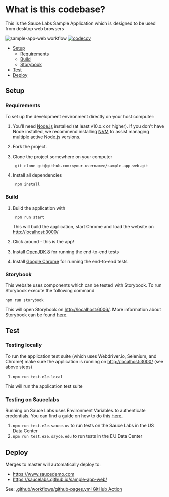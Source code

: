 # What is this codebase?
This is the Sauce Labs Sample Application which is designed to be used from desktop web browsers

![sample-app-web workflow](https://github.com/saucelabs/sample-app-web/actions/workflows/sample-app-web.yml/badge.svg)
[![codecov](https://codecov.io/gh/saucelabs/sample-app-web/branch/master/graph/badge.svg?token=Q4UsgDSRd3)](https://codecov.io/gh/saucelabs/sample-app-web)

- [Setup](#setup)
  - [Requirements](#requirements)
  - [Build](#build)
  - [Storybook](#storybook)
- [Test](#test)
- [Deploy](#deploy)

## Setup
### Requirements
To set up the development environment directly on your host computer:

1. You’ll need [Node.js](http://nodejs.org) installed (at least v10.x.x or higher). If you don't have Node installed,
we recommend installing [NVM](https://github.com/creationix/nvm) to assist managing multiple active Node.js versions.
1. Fork the project.
1. Clone the project somewhere on your computer

        git clone git@github.com:<your-username>/sample-app-web.git

1. Install all dependencies

        npm install

### Build
1. Build the application with

        npm run start

    This will build the application, start Chrome and load the website on [http://localhost:3000/](http://localhost:3000/)

1. Click around - this is the app!
1. Install [OpenJDK 8](https://adoptopenjdk.net/) for running the end-to-end tests
1. Install [Google Chrome](https://www.google.com/chrome/) for running the end-to-end tests

### Storybook
This website uses components which can be tested with Storybook. To run Storybook execute the following command

    npm run storybook 

This will open Storybook on [http://localhost:6006/](http://localhost:6006/). More information about Storybook can be 
found [here](https://storybook.js.org/docs/react/get-started/introduction).

## Test
### Testing locally
To run the application test suite (which uses Webdriver.io, Selenium, and Chrome) make sure the application is running
on [http://localhost:3000/](http://localhost:3000/) (see above steps)

1. `npm run test.e2e.local`

This will run the application test suite

### Testing on Saucelabs

Running on Sauce Labs uses Environment Variables to authenticate credentials. You can find a guide on how to do this
[here.](https://wiki.saucelabs.com/display/DOCS/Best+Practice%3A+Use+Environment+Variables+for+Authentication+Credentials)

1. `npm run test.e2e.sauce.us` to run tests on the Sauce Labs in the US Data Center
2. `npm run test.e2e.sayce.edu` to run tests in the EU Data Center


## Deploy

Merges to master will automatically deploy to:
* https://www.saucedemo.com
* https://saucelabs.github.io/sample-app-web/

See: [.github/workflows/github-pages.yml GitHub Action](.github/workflows/github-pages.yml)
